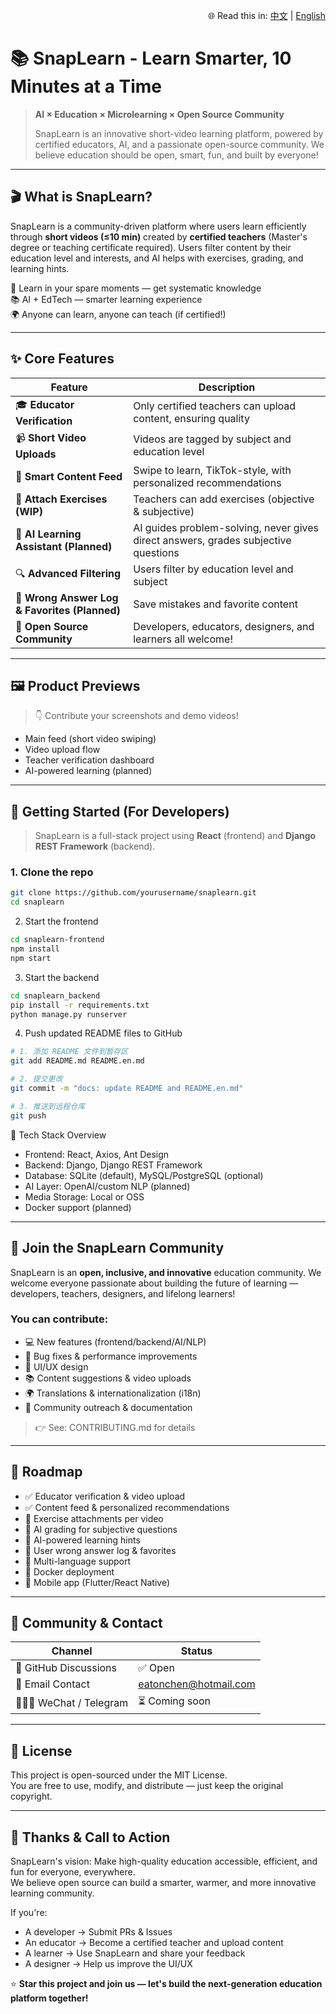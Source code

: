 <p align="right">
  🌐 Read this in:
  <a href="README.md">中文</a> |
  <a href="README.en.md">English</a>
</p>

# 📚 SnapLearn - Learn Smarter, 10 Minutes at a Time

> **AI × Education × Microlearning × Open Source Community**
>
> SnapLearn is an innovative short-video learning platform, powered by certified educators, AI, and a passionate open-source community. We believe education should be open, smart, fun, and built by everyone!

---

## 🎬 What is SnapLearn?

SnapLearn is a community-driven platform where users learn efficiently through **short videos (≤10 min)** created by **certified teachers** (Master's degree or teaching certificate required). Users filter content by their education level and interests, and AI helps with exercises, grading, and learning hints.

🧩 Learn in your spare moments — get systematic knowledge  
📚 AI + EdTech — smarter learning experience  
🌍 Anyone can learn, anyone can teach (if certified!)

---

## ✨ Core Features

| Feature | Description |
|---------|-------------|
| 🎓 **Educator Verification** | Only certified teachers can upload content, ensuring quality |
| 📹 **Short Video Uploads** | Videos are tagged by subject and education level |
| 🧭 **Smart Content Feed** | Swipe to learn, TikTok-style, with personalized recommendations |
| 📝 **Attach Exercises (WIP)** | Teachers can add exercises (objective & subjective) |
| 🤖 **AI Learning Assistant (Planned)** | AI guides problem-solving, never gives direct answers, grades subjective questions |
| 🔍 **Advanced Filtering** | Users filter by education level and subject |
| 📌 **Wrong Answer Log & Favorites (Planned)** | Save mistakes and favorite content |
| 🌟 **Open Source Community** | Developers, educators, designers, and learners all welcome! |

---

## 🖼 Product Previews

> 👇 Contribute your screenshots and demo videos!
- Main feed (short video swiping)
- Video upload flow
- Teacher verification dashboard
- AI-powered learning (planned)

---

## 🚀 Getting Started (For Developers)

> SnapLearn is a full-stack project using **React** (frontend) and **Django REST Framework** (backend).

### 1. Clone the repo

```bash
git clone https://github.com/yourusername/snaplearn.git
cd snaplearn
```

2. Start the frontend
```bash
cd snaplearn-frontend
npm install
npm start
```

3. Start the backend
```bash
cd snaplearn_backend
pip install -r requirements.txt
python manage.py runserver
```

4. Push updated README files to GitHub
```bash
# 1. 添加 README 文件到暂存区
git add README.md README.en.md

# 2. 提交更改
git commit -m "docs: update README and README.en.md"

# 3. 推送到远程仓库
git push
```

🧠 Tech Stack Overview
- Frontend: React, Axios, Ant Design
- Backend: Django, Django REST Framework
- Database: SQLite (default), MySQL/PostgreSQL (optional)
- AI Layer: OpenAI/custom NLP (planned)
- Media Storage: Local or OSS
- Docker support (planned)

---

## 👥 Join the SnapLearn Community

SnapLearn is an **open, inclusive, and innovative** education community. We welcome everyone passionate about building the future of learning — developers, teachers, designers, and lifelong learners!

### You can contribute:

- 💻 New features (frontend/backend/AI/NLP)
- 🐞 Bug fixes & performance improvements
- 🎨 UI/UX design
- 📚 Content suggestions & video uploads
- 🌍 Translations & internationalization (i18n)
- 📢 Community outreach & documentation

> 👉 See: CONTRIBUTING.md for details

---

## 📌 Roadmap

- ✅ Educator verification & video upload
- ✅ Content feed & personalized recommendations
- 🚧 Exercise attachments per video
- 🚧 AI grading for subjective questions
- 🚧 AI-powered learning hints
- 🚧 User wrong answer log & favorites
- 🚧 Multi-language support
- 🚧 Docker deployment
- 🚧 Mobile app (Flutter/React Native)

---

## 💬 Community & Contact

| Channel                    | Status                                                |
| -------------------------- | ----------------------------------------------------- |
| 💬 GitHub Discussions      | ✅ Open                                               |
| 📧 Email Contact           | [eatonchen@hotmail.com](mailto:eatonchen@hotmail.com) |
| 🧑‍🤝‍🧑 WeChat / Telegram | ⏳ Coming soon                                         |

---

## 📄 License

This project is open-sourced under the MIT License.  
You are free to use, modify, and distribute — just keep the original copyright.

---

## 🙌 Thanks & Call to Action

SnapLearn's vision: Make high-quality education accessible, efficient, and fun for everyone, everywhere.  
We believe open source can build a smarter, warmer, and more innovative learning community.

If you're:

- A developer → Submit PRs & Issues
- An educator → Become a certified teacher and upload content
- A learner → Use SnapLearn and share your feedback
- A designer → Help us improve the UI/UX

⭐ **Star this project and join us — let's build the next-generation education platform together!**